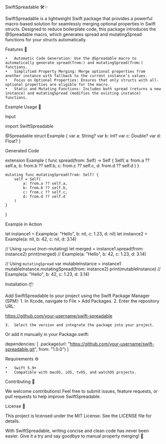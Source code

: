 SwiftSpreadable 🛠️✨

SwiftSpreadable is a lightweight Swift package that provides a powerful macro-based solution for seamlessly merging optional properties in Swift structs. Designed to reduce boilerplate code, this package introduces the @Spreadable macro, which generates spread and mutatingSpread functions for your structs automatically.

Features 🚀

	•	Automatic Code Generation: Use the @Spreadable macro to automatically generate spread(from:) and mutatingSpread(from:) functions.
	•	Simplified Property Merging: Merge optional properties from another instance with fallback to the current instance’s values.
	•	Focus on Optional Properties: Ensures that only structs with all-optional properties are eligible for the macro.
	•	Static and Mutating Functions: Includes both spread (returns a new instance) and mutatingSpread (modifies the existing instance) functions.

Example Usage 📖

Input

import SwiftSpreadable

@Spreadable
struct Example {
    var a: String?
    var b: Int?
    var c: Double?
    var d: Float?
}

Generated Code

extension Example {
    func spread(from: Self) -> Self {
        Self(
            a: from.a ?? self.a,
            b: from.b ?? self.b,
            c: from.c ?? self.c,
            d: from.d ?? self.d
        )
    }

    mutating func mutatingSpread(from: Self) {
        self = Self(
            a: from.a ?? self.a,
            b: from.b ?? self.b,
            c: from.c ?? self.c,
            d: from.d ?? self.d
        )
    }
}

Example in Action

let instance1 = Example(a: "Hello", b: nil, c: 1.23, d: nil)
let instance2 = Example(a: nil, b: 42, c: nil, d: 3.14)

// Using `spread` (non-mutating)
let merged = instance1.spread(from: instance2)
print(merged) // Example(a: "Hello", b: 42, c: 1.23, d: 3.14)

// Using `mutatingSpread`
var mutableInstance = instance1
mutableInstance.mutatingSpread(from: instance2)
print(mutableInstance) // Example(a: "Hello", b: 42, c: 1.23, d: 3.14)

Installation 📦

Add SwiftSpreadable to your project using the Swift Package Manager (SPM):
	1.	In Xcode, navigate to File > Add Packages.
	2.	Enter the repository URL:

https://github.com/your-username/swift-spreadable


	3.	Select the version and integrate the package into your project.

Or add it manually in your Package.swift:

dependencies: [
    .package(url: "https://github.com/your-username/swift-spreadable.git", from: "1.0.0")
]

Requirements ⚙️

	•	Swift 5.9+
	•	Compatible with macOS, iOS, tvOS, and watchOS projects.

Contributing 🤝

We welcome contributions! Feel free to submit issues, feature requests, or pull requests to help improve SwiftSpreadable.

License 📄

This project is licensed under the MIT License. See the LICENSE file for details.

With SwiftSpreadable, writing concise and clean code has never been easier. Give it a try and say goodbye to manual property merging! 🎉
